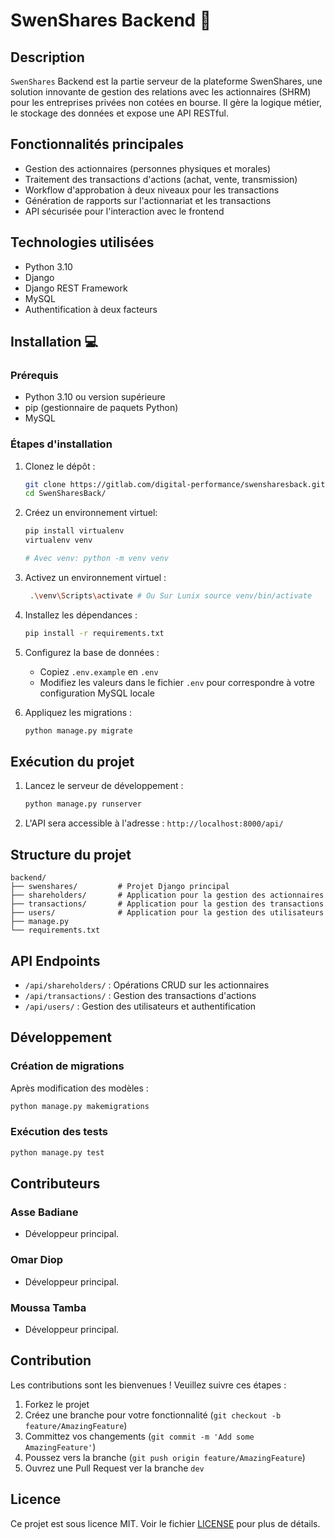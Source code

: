 # SwenShares Backend 🚀

## Description
`SwenShares` Backend est la partie serveur de la plateforme SwenShares, une solution innovante de gestion des relations avec les actionnaires (SHRM) pour les entreprises privées non cotées en bourse. Il gère la logique métier, le stockage des données et expose une API RESTful.

## Fonctionnalités principales
- Gestion des actionnaires (personnes physiques et morales)
- Traitement des transactions d'actions (achat, vente, transmission)
- Workflow d'approbation à deux niveaux pour les transactions
- Génération de rapports sur l'actionnariat et les transactions
- API sécurisée pour l'interaction avec le frontend

## Technologies utilisées
- Python 3.10
- Django
- Django REST Framework
- MySQL
- Authentification à deux facteurs

## Installation 💻

### Prérequis
- Python 3.10 ou version supérieure
- pip (gestionnaire de paquets Python)
- MySQL

### Étapes d'installation

1. Clonez le dépôt :
   ```bash
   git clone https://gitlab.com/digital-performance/swensharesback.git
   cd SwenSharesBack/
   ```
2. Créez un environnement virtuel:
   ```bash
   pip install virtualenv
   virtualenv venv 

   # Avec venv: python -m venv venv

3. Activez un environnement virtuel :
   ```bash
    .\venv\Scripts\activate # Ou Sur Lunix source venv/bin/activate

   ```

4. Installez les dépendances :
   ```bash
   pip install -r requirements.txt
   ```

5. Configurez la base de données :
   - Copiez `.env.example` en `.env`
   - Modifiez les valeurs dans le fichier `.env` pour correspondre à votre configuration MySQL locale

6. Appliquez les migrations :
   ```bash
   python manage.py migrate
   ```

## Exécution du projet

1. Lancez le serveur de développement :
   ```bash
   python manage.py runserver
   ```

2. L'API sera accessible à l'adresse : `http://localhost:8000/api/`

## Structure du projet
```
backend/
├── swenshares/         # Projet Django principal
├── shareholders/       # Application pour la gestion des actionnaires
├── transactions/       # Application pour la gestion des transactions
├── users/              # Application pour la gestion des utilisateurs
├── manage.py
└── requirements.txt
```

## API Endpoints
- `/api/shareholders/` : Opérations CRUD sur les actionnaires
- `/api/transactions/` : Gestion des transactions d'actions
- `/api/users/` : Gestion des utilisateurs et authentification

## Développement

### Création de migrations
Après modification des modèles :
```bash
python manage.py makemigrations
```

### Exécution des tests
```bash
python manage.py test
```

## Contributeurs

### Asse Badiane
 - Développeur principal.
### Omar Diop
 - Développeur principal.
### Moussa Tamba
 - Développeur principal.


## Contribution
Les contributions sont les bienvenues ! Veuillez suivre ces étapes :
1. Forkez le projet
2. Créez une branche pour votre fonctionnalité (`git checkout -b feature/AmazingFeature`)
3. Committez vos changements (`git commit -m 'Add some AmazingFeature'`)
4. Poussez vers la branche (`git push origin feature/AmazingFeature`)
5. Ouvrez une Pull Request ver la branche `dev`

## Licence
Ce projet est sous licence MIT. Voir le fichier [LICENSE](LICENSE) pour plus de détails.